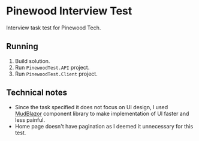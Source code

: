 # Pinewood Interview Test
Interview task test for Pinewood Tech.

## Running
1. Build solution.
2. Run `PinewoodTest.API` project.
3. Run `PinewoodTest.Client` project.

## Technical notes
- Since the task specified it does not focus on UI design, I used [MudBlazor](https://mudblazor.com/) component library to make implementation of UI faster and less painful.
- Home page doesn't have pagination as I deemed it unnecessary for this test.